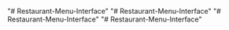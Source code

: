 "# Restaurant-Menu-Interface" 
"# Restaurant-Menu-Interface" 
"# Restaurant-Menu-Interface" 
"# Restaurant-Menu-Interface" 
